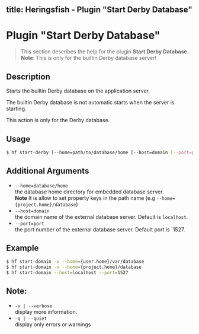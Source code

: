 title: Heringsfish - Plugin "Start Derby Database"
---

<span class="fa fa-plug fa-4x"></span>

# Plugin "Start Derby Database"

> This section describes the help for the plugin **Start Derby Database**.<br>
> **Note**: This is only for the builtin Derby database server!


## Description

Starts the builtin Derby database on the application server.

The builtin Derby database is not automatic starts when the server is
starting.

This action is only for the Derby database.


## Usage

```bash
$ hf start-derby [--home=path/to/database/home [--host=domain [--port=port]]]
```

## Additional Arguments

* `--home=database/home`<br>
  the database home directory for embedded database server.<br>
  **Note** It is allow to set property keys in the path name (e.g `--home={project.home}/database`)
* `--host=domain`<br>
  the domain name of the external database server. Default is `localhost`.
* `--port=port`<br>
  the port number of the external database server. Default port is `1527.

## Example

```bash
$ hf start-domain -v --home={user.home}/var/database
$ hf start-domain -v --home={project.home}/database
$ hf start-domain --host=localhost --port=1527
```

## Note:

* `-v | --verbose`<br>
  display more information.
* `-q | --quiet`<br>
  display only errors or warnings
